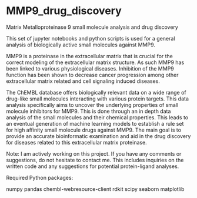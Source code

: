 # MMP9_drug_discovery

Matrix Metalloproteinase 9 small molecule analysis and drug discovery

This set of jupyter notebooks and python scripts is used for a general analysis of biologically active small molecules against MMP9.

MMP9 is a proteinase in the extracellular matrix that is crucial for the correct modeling of the extracellular matrix structure. As such MMP9 has been linked to various physiological diseases. Inhibition of the MMP9 function has been shown to decrease cancer progression among other extracellular matrix related and cell signaling induced diseases.

The ChEMBL database offers biologically relevant data on a wide range of drug-like small molecules interacting with various protein targets. This data analysis specifically aims to uncover the underlying properties of small molecule inhibitors for MMP9. This is done through an in depth data analysis of the small molecules and their chemical properties. This leads to an eventual generation of machine learning models to establish a rule set for high affinity small molecule drugs against MMP9. The main goal is to provide an accurate bioinformatic examination and aid in the drug discovery for diseases related to this extracellular matrix proteinase.

Note: I am actively working on this project. If you have any comments or suggestions, do not hesitate to contact 
me. This includes inquiries on the written code and any suggestions for potential protein-ligand analyses.


Required Python packages:

numpy
pandas
chembl-webresource-client
rdkit
scipy
seaborn
matplotlib
